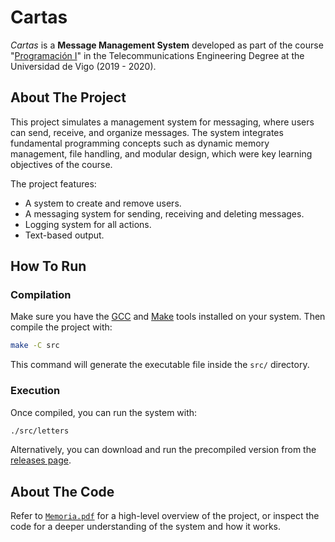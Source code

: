 # Cartas
_Cartas_ is a **Message Management System** developed as part of the course "[Programación I](https://secretaria.uvigo.gal/docnet-nuevo/guia_docent/?centre=305&ensenyament=V05G301V01&assignatura=V05G301V01105&any_academic=2019_20)" in the Telecommunications Engineering Degree at the Universidad de Vigo (2019 - 2020).

## About The Project
This project simulates a management system for messaging, where users can send, receive, and organize messages. The system integrates fundamental programming concepts such as dynamic memory management, file handling, and modular design, which were key learning objectives of the course.

The project features:
- A system to create and remove users.
- A messaging system for sending, receiving and deleting messages.
- Logging system for all actions.
- Text-based output.

## How To Run
### Compilation
Make sure you have the [GCC](https://gcc.gnu.org) and [Make](https://www.gnu.org/software/make/) tools installed on your system. Then compile the project with:
```bash
make -C src
```
This command will generate the executable file inside the `src/` directory.

### Execution
Once compiled, you can run the system with:
```bash
./src/letters
```
Alternatively, you can download and run the precompiled version from the [releases page](https://github.com/Pirito10/Cartas-PI-UVigo/releases/tag/1.0).

## About The Code
Refer to [`Memoria.pdf`](docs/Memoria.pdf) for a high-level overview of the project, or inspect the code for a deeper understanding of the system and how it works.
